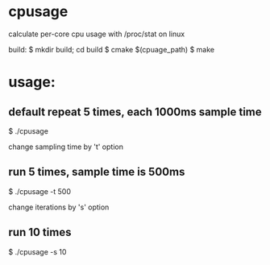 # cpusage
calculate per-core cpu usage with /proc/stat on linux

build:
$ mkdir build; cd build
$ cmake $(cpuage_path)
$ make

# usage:
## default repeat 5 times, each 1000ms sample time
$ ./cpusage

change sampling time by 't' option
## run 5 times, sample time is 500ms
$ ./cpusage -t 500

change iterations by 's' option
## run 10 times
$ ./cpusage -s 10
